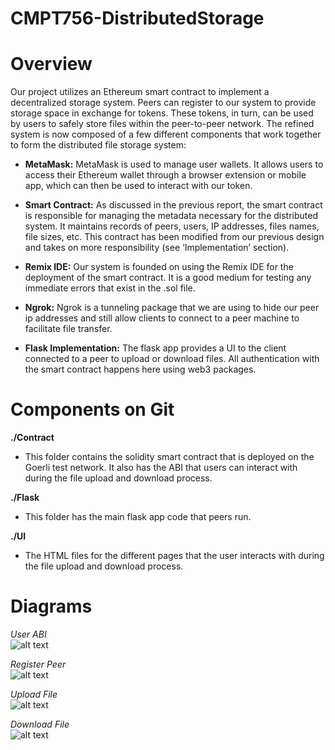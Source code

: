 # CMPT756-DistributedStorage

# Overview
Our project utilizes an Ethereum smart contract to implement a decentralized storage system. Peers can register to our system to provide storage space in exchange for tokens. These tokens, in turn, can be used by users to safely store files within the peer-to-peer network. The refined system is now composed of a few different components that work together to form the distributed file storage system:

* **MetaMask:** MetaMask is used to manage user wallets. It allows users to access their Ethereum wallet through a browser extension or mobile app, which can then be used to interact with our token.

* **Smart Contract:** As discussed in the previous report, the smart contract is responsible for managing the metadata necessary for the distributed system. It maintains records of peers, users, IP addresses, files names, file sizes, etc. This contract has been modified from our 
previous design and takes on more responsibility (see ‘Implementation’ section). 

* **Remix IDE:** Our system is founded on using the Remix IDE for the deployment of the smart contract. It is a good medium for testing any immediate errors that exist in the .sol file. 

* **Ngrok:** Ngrok is a tunneling package that we are using to hide our peer ip addresses and still allow clients to connect to a peer machine to facilitate file transfer. 

* **Flask Implementation:** The flask app provides a UI to the client connected to a peer to upload or download files. All authentication with the smart contract happens here using web3 packages. 

# Components on Git

**./Contract**
* This folder contains the solidity smart contract that is deployed on the Goerli test network. It also has the ABI that users can interact with during the file upload and download process.

**./Flask**
* This folder has the main flask app code that peers run. 

**./UI**
* The HTML files for the different pages that the user interacts with during the file upload and download process.

# Diagrams 

*User ABI* <br />
![alt text](https://github.com/owaisjh/CMPT756-DistributedStorage/blob/master/Diagrams/userABI.png)

*Register Peer* <br />
![alt text](https://github.com/owaisjh/CMPT756-DistributedStorage/blob/master/Diagrams/register-peer.png)

*Upload File* <br />
![alt text](https://github.com/owaisjh/CMPT756-DistributedStorage/blob/master/Diagrams/uploadFlow.jpg)

*Download File* <br />
![alt text](https://github.com/owaisjh/CMPT756-DistributedStorage/blob/master/Diagrams/downloadFile.png)


